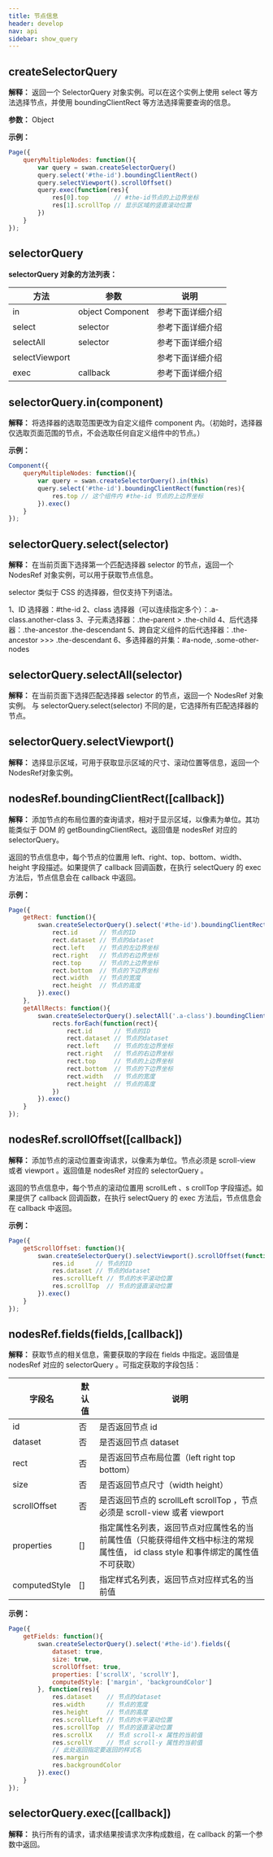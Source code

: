 ```yaml
---
title: 节点信息
header: develop
nav: api
sidebar: show_query
---
```

createSelectorQuery
---
**解释：** 返回一个 SelectorQuery 对象实例。可以在这个实例上使用 select 等方法选择节点，并使用 boundingClientRect 等方法选择需要查询的信息。

**参数：** Object

**示例：**

```js
Page({
    queryMultipleNodes: function(){
        var query = swan.createSelectorQuery()
        query.select('#the-id').boundingClientRect()
        query.selectViewport().scrollOffset()
        query.exec(function(res){
            res[0].top       // #the-id节点的上边界坐标
            res[1].scrollTop // 显示区域的竖直滚动位置
        })
    }
});
```

selectorQuery
---
**selectorQuery 对象的方法列表：**

|方法 |参数  |说明|
|---- | ---- | ---- |
|in| object Component | 参考下面详细介绍 |
|select   | selector | 参考下面详细介绍 |
|selectAll  |  selector  | 参考下面详细介绍 |
|selectViewport  |      | 参考下面详细介绍 |
|exec  |  callback  | 参考下面详细介绍 |

selectorQuery.in(component)
---
**解释：** 将选择器的选取范围更改为自定义组件 component 内。（初始时，选择器仅选取页面范围的节点，不会选取任何自定义组件中的节点。）

**示例：**

```js
Component({
    queryMultipleNodes: function(){
        var query = swan.createSelectorQuery().in(this)
        query.select('#the-id').boundingClientRect(function(res){
            res.top // 这个组件内 #the-id 节点的上边界坐标
        }).exec()
    }
});
```

selectorQuery.select(selector)
---
**解释：** 在当前页面下选择第一个匹配选择器 selector 的节点，返回一个 NodesRef 对象实例，可以用于获取节点信息。

selector 类似于 CSS 的选择器，但仅支持下列语法。

1、ID 选择器：#the-id
2、class 选择器（可以连续指定多个）：.a-class.another-class
3、子元素选择器：.the-parent > .the-child
4、后代选择器：.the-ancestor .the-descendant
5、跨自定义组件的后代选择器：.the-ancestor >>> .the-descendant
6、多选择器的并集：#a-node, .some-other-nodes

selectorQuery.selectAll(selector)
---
**解释：** 在当前页面下选择匹配选择器 selector 的节点，返回一个 NodesRef 对象实例。 与 selectorQuery.select(selector) 不同的是，它选择所有匹配选择器的节点。

selectorQuery.selectViewport()
---
**解释：** 选择显示区域，可用于获取显示区域的尺寸、滚动位置等信息，返回一个NodesRef对象实例。

nodesRef.boundingClientRect([callback])
---
**解释：** 添加节点的布局位置的查询请求，相对于显示区域，以像素为单位。其功能类似于 DOM 的 getBoundingClientRect。返回值是 nodesRef 对应的 selectorQuery。

返回的节点信息中，每个节点的位置用 left、right、top、bottom、width、height 字段描述。如果提供了 callback 回调函数，在执行 selectQuery 的 exec 方法后，节点信息会在 callback 中返回。

**示例：**

```js
Page({
    getRect: function(){
        swan.createSelectorQuery().select('#the-id').boundingClientRect(function(rect){
            rect.id      // 节点的ID
            rect.dataset // 节点的dataset
            rect.left    // 节点的左边界坐标
            rect.right   // 节点的右边界坐标
            rect.top     // 节点的上边界坐标
            rect.bottom  // 节点的下边界坐标
            rect.width   // 节点的宽度
            rect.height  // 节点的高度
        }).exec()
    },
    getAllRects: function(){
        swan.createSelectorQuery().selectAll('.a-class').boundingClientRect(function(rects){
            rects.forEach(function(rect){
                rect.id      // 节点的ID
                rect.dataset // 节点的dataset
                rect.left    // 节点的左边界坐标
                rect.right   // 节点的右边界坐标
                rect.top     // 节点的上边界坐标
                rect.bottom  // 节点的下边界坐标
                rect.width   // 节点的宽度
                rect.height  // 节点的高度
            })
        }).exec()
    }
});
```

nodesRef.scrollOffset([callback])
---
**解释：** 添加节点的滚动位置查询请求，以像素为单位。节点必须是 scroll-view 或者 viewport 。返回值是 nodesRef 对应的 selectorQuery 。

返回的节点信息中，每个节点的滚动位置用 scrollLeft 、s crollTop 字段描述。如果提供了 callback 回调函数，在执行 selectQuery 的 exec 方法后，节点信息会在 callback 中返回。

**示例：**

```js
Page({
    getScrollOffset: function(){
        swan.createSelectorQuery().selectViewport().scrollOffset(function(res){
            res.id      // 节点的ID
            res.dataset // 节点的dataset
            res.scrollLeft // 节点的水平滚动位置
            res.scrollTop  // 节点的竖直滚动位置
        }).exec()
    }
});
```

nodesRef.fields(fields,[callback])
---
**解释：** 获取节点的相关信息，需要获取的字段在 fields 中指定。返回值是 nodesRef 对应的 selectorQuery 。可指定获取的字段包括：

|字段名 |默认值  |说明|
|---- | ---- | ---- |
|id| 否 | 是否返回节点 id |
|dataset  | 否 | 是否返回节点 dataset |
|rect  |  否  | 是否返回节点布局位置（left right top bottom） |
|size  |  否  | 是否返回节点尺寸（width height） |
|scrollOffset  |  否  | 是否返回节点的 scrollLeft scrollTop ，节点必须是 scroll-view 或者 viewport |
|properties  |  []  | 指定属性名列表，返回节点对应属性名的当前属性值（只能获得组件文档中标注的常规属性值， id class style 和事件绑定的属性值不可获取） |
|computedStyle  |  []  | 指定样式名列表，返回节点对应样式名的当前值 |

**示例：**

```js
Page({
    getFields: function(){
        swan.createSelectorQuery().select('#the-id').fields({
            dataset: true,
            size: true,
            scrollOffset: true,
            properties: ['scrollX', 'scrollY'],
            computedStyle: ['margin', 'backgroundColor']
        }, function(res){
            res.dataset    // 节点的dataset
            res.width      // 节点的宽度
            res.height     // 节点的高度
            res.scrollLeft // 节点的水平滚动位置
            res.scrollTop  // 节点的竖直滚动位置
            res.scrollX    // 节点 scroll-x 属性的当前值
            res.scrollY    // 节点 scroll-y 属性的当前值
            // 此处返回指定要返回的样式名
            res.margin
            res.backgroundColor
        }).exec()
    }
});
```

selectorQuery.exec([callback])
---
**解释：** 执行所有的请求，请求结果按请求次序构成数组，在 callback 的第一个参数中返回。
